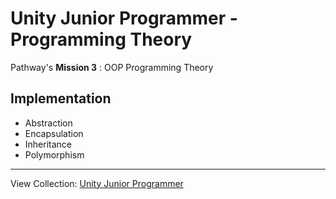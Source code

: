# Unity Junior Programmer - Programming Theory
Pathway's <b>Mission 3</b> : OOP Programming Theory

## Implementation 
- Abstraction
- Encapsulation
- Inheritance
- Polymorphism

---
View Collection: <a href="https://github.com/jazersalazar/Unity-Junior-Programmer">Unity Junior Programmer</a>
